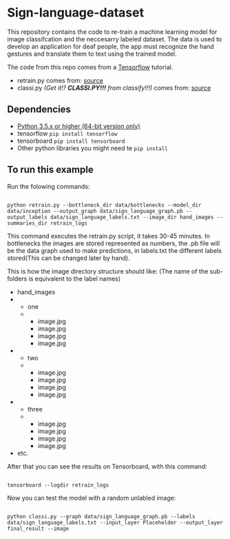 # Sign-language-dataset
This repository contains the code to re-train a machine learning model for image classifcation and the neccesarry labeled dataset.
The data is used to develop an application for deaf people, the app must recognize the hand gestures and translate them to text using the trained model. 

The code from this repo comes from a <a href="https://www.tensorflow.org/">Tensorflow</a> tutorial.

<ul>
   <li>retrain.py comes from: <a href="https://www.tensorflow.org/tutorials/image_retraining">source</a></li>
   <li>classi.py <i>(Get it!? <b>CLASSI.PY!!!</b> from classify!!!)</i> comes from: <a href="https://www.tensorflow.org/tutorials/image_recognition">source</a></li>
</ul>

## Dependencies
<ul>
   <li><a href="https://www.python.org/ftp/python/3.6.5/python-3.6.5-amd64.exe">Python 3.5.x or higher (64-bit version only) </a></li>
   <li>tensorflow <code>pip install tensorflow</code></li>
   <li>tensorboard <code>pip install tensorboard</code></li>
   <li>Other python libraries you might need te <code>pip install</code></li>
</ul>

## To run this example
Run the folowing commands:

<code>
python retrain.py --bottleneck_dir data/bottlenecks --model_dir data/inception --output_graph data/sign_language_graph.pb --output_labels data/sign_language_labels.txt --image_dir hand_images --summaries_dir retrain_logs
</code>



This command executes the retrain.py script, it takes 30-45 minutes. In bottlenecks the images are stored represented as numbers, the .pb file will be the data graph used to make predictions, in labels.txt the different labels stored(This can be changed later by hand).

This is how the image directory structure should like: (The name of the sub-folders is equivalent to the label names)

<ul>
   <li>hand_images</li>
   <li>
      <ul>
         <li>one</li>
         <li>
            <ul>
               <li>image.jpg</li>
               <li>image.jpg</li>
               <li>image.jpg</li>
               <li>image.jpg</li>
            </ul>
         </li>
      </ul>
   </li>
      <li>
      <ul>
         <li>two</li>
         <li>
            <ul>
               <li>image.jpg</li>
               <li>image.jpg</li>
               <li>image.jpg</li>
               <li>image.jpg</li>
            </ul>
         </li>
      </ul>
   </li>
      <li>
      <ul>
         <li>three</li>
         <li>
            <ul>
               <li>image.jpg</li>
               <li>image.jpg</li>
               <li>image.jpg</li>
               <li>image.jpg</li>
            </ul>
         </li>
      </ul>
   </li>
   
   <li>etc.</li>

</ul>



After that you can see the results on Tensorboard, with this command:

<code>
tensorboard --logdir retrain_logs
</code>


Now you can test the model with a random unlabled image: 

<code>
python classi.py --graph data/sign_language_graph.pb --labels data/sign_language_labels.txt --input_layer Placeholder --output_layer final_result --image <IMAGE>
</code>